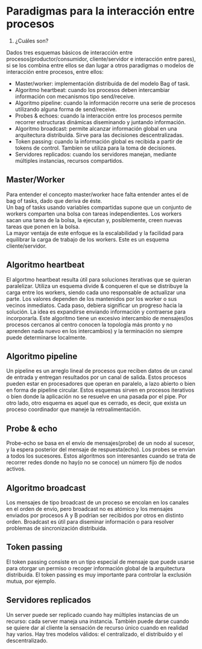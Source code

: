 # Paradigmas para la interacción entre procesos

1. ¿Cuáles son?

Dados tres esquemas básicos de interacción entre procesos(productor/consumidor, cliente/servidor e interacción entre pares), si se los combina entre ellos se dan lugar a otros paradigmas o modelos de interacción entre procesos, entre ellos:
* Master/worker: implementación distribuída de del modelo Bag of task.
* Algoritmo heartbeat: cuando los procesos deben intercambiar información con mecanismos tipo send/receive.
* Algoritmo pipeline: cuando la información recorre una serie de procesos utilizando alguna forma de send/receive.
* Probes & echoes: cuando la interacción entre los procesos permite recorrer estructuras dinámicas diseminando y juntando información.
* Algoritmo broadcast: permite alcanzar información global en una arquitectura distribuída. Sirve para las decisiones descentralizadas.
* Token passing: cuando la información global es recibida a partir de tokens de control. Tambíen se utiliza para la toma de decisiones.
* Servidores replicados: cuando los servidores manejan, mediante múltiples instancias, recursos compartidos.

## Master/Worker

Para entender el concepto master/worker hace falta entender antes el de bag of tasks, dado que deriva de éste.  
Un bag of tasks usando variables compartidas supone que un conjunto de workers comparten una bolsa con tareas independientes. Los workers sacan una tarea de la bolsa, la ejecutan y, posiblemente, creen nuevas tareas que ponen en la bolsa.  
La mayor ventaja de este enfoque es la escalabilidad y la facilidad para equilibrar la carga de trabajo de los workers. Este es un esquema cliente/servidor.

## Algoritmo heartbeat

El algortmo heartbeat resulta útil para soluciones iterativas que se quieran paralelizar. Utiliza un esquema divide & conqueren el que se distribuye la carga entre los workers, siendo cada uno responsable de actualizar una parte. Los valores dependen de los mantenidos por los worker o sus vecinos inmediatos. Cada paso, debiera significar un progreso hacia la solución. La idea es expandirse enviando información y contraerse para incorporarla. Este algoritmo tiene un excesivo intercambio de mensajes(los procesos cercanos al centro conocen la topología más pronto y no aprenden nada nuevo en los intercambios) y la terminación no siempre puede determinarse localmente.

## Algoritmo pipeline

Un pipeline es un arreglo lineal de procesos que reciben datos de un canal de entrada y entregan resultados por un canal de salida. Estos procesos pueden estar en procesadores que operan en paralelo, a lazo abierto o bien en forma de pipeline circular. Estos esquemas sirven en procesos iterativos o bien donde la aplicación no se resuelve en una pasada por el pipe. Por otro lado, otro esquema es aquel que es cerrado, es decir, que exista un proceso coordinador que maneje la retroalimentación.

## Probe & echo

Probe-echo se basa en el envío de mensajes(probe) de un nodo al sucesor, y la espera posterior del mensaje de respuesta(echo). Los probes se envían a todos los sucesores. Estos algoritmos son interesantes cuando se trata de recorrer redes donde no hay(o no se conoce) un número fijo de nodos activos.

## Algoritmo broadcast

Los mensajes de tipo broadcast de un proceso se encolan en los canales en el orden de envío, pero broadcast no es atómico y los mensajes enviados por procesos A y B podrían ser recibidos por otros en distinto orden. Broadcast es útil para diseminar información o para resolver problemas de sincronización distribuida.

## Token passing

El token passing consiste en un tipo especial de mensaje que puede usarse para otorgar un permiso o recoger información global de la arquitectura distribuida. El token passing es muy importante para controlar la exclusión mutua, por ejemplo.

## Servidores replicados

Un server puede ser replicado cuando hay múltiples instancias de un recurso: cada server maneja una instancia. También puede darse cuando se quiere dar al cliente la sensación de recurso único cuando en realidad hay varios. Hay tres modelos válidos: el centralizado, el distribuído y el descentralizado.